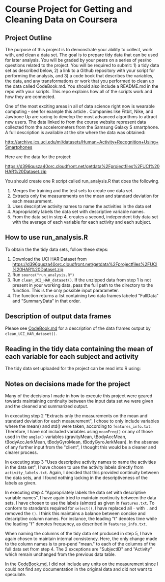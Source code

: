 # Course Project for Getting and Cleaning Data on Coursera

## Project Outline

The purpose of this project is to demonstrate your ability to collect, work with, and clean a data set. The goal is to prepare tidy data that can be used for later analysis. You will be graded by your peers on a series of yes/no questions related to the project. You will be required to submit: 1) a tidy data set as described below, 2) a link to a Github repository with your script for performing the analysis, and 3) a code book that describes the variables, the data, and any transformations or work that you performed to clean up the data called CodeBook.md. You should also include a README.md in the repo with your scripts. This repo explains how all of the scripts work and how they are connected.  

One of the most exciting areas in all of data science right now is wearable computing - see for example this article . Companies like Fitbit, Nike, and Jawbone Up are racing to develop the most advanced algorithms to attract new users. The data linked to from the course website represent data collected from the accelerometers from the Samsung Galaxy S smartphone. A full description is available at the site where the data was obtained: 

http://archive.ics.uci.edu/ml/datasets/Human+Activity+Recognition+Using+Smartphones 

Here are the data for the project: 

https://d396qusza40orc.cloudfront.net/getdata%2Fprojectfiles%2FUCI%20HAR%20Dataset.zip 

You should create one R script called run_analysis.R that does the following. 

1.  Merges the training and the test sets to create one data set.
2.  Extracts only the measurements on the mean and standard deviation for each measurement. 
3.  Uses descriptive activity names to name the activities in the data set
4.  Appropriately labels the data set with descriptive variable names. 
5.  From the data set in step 4, creates a second, independent tidy data set with the average of each variable for each activity and each subject.

## How to use run_analysis.R

To obtain the the tidy data sets, follow these steps:

1. Download the UCI HAR Dataset from https://d396qusza40orc.cloudfront.net/getdata%2Fprojectfiles%2FUCI%20HAR%20Dataset.zip
2. Run `source("run_analysis.R")`
3. Run `clean_UCI_HAR_dataset()`. If the unzipped data from step 1 is not present in your working data, pass the full path to the directory to the function. This is the only possible input pararameter.
4. The function returns a list containing two data frames labeled "FullData" and "SummaryData" in that order.

## Description of output data frames

Please see [CodeBook.md](CodeBook.md) for a description of the data frames output by `clean_UCI_HAR_dataset()`.

## Reading in the tidy data containing the mean of each variable for each subject and activity

The tidy data set uploaded for the project can be read into R using:


## Notes on decisions made for the project

Many of the decisions I made in how to execute this project were geared towards maintaining continuity between the input data set we were given and the cleaned and summarized output.

In executing step 2 "Extracts only the measurements on the mean and standard deviation for each measurement", I chose to only include variables where the mean() and std() were taken, according to `features_info.txt`. Therefore, I have not included variables using `meanFreq()` or any of those used in the `angle()` variables (gravityMean, tBodyAccMean, tBodyAccJerkMean, tBodyGyroMean, tBodyGyroJerkMean). In the absense of any further input from the "client", I thought this would be a cleaner and clearer process.

In executing step 3 "Uses descriptive activity names to name the activities in the data set", I have chosen to use the activity labels directly from `activity_labels.txt`. Again, I decided that this provided continuity between the data sets, and I found nothing lacking in the descriptiveness of the labels as given.

In executing step 4 "Appropriately labels the data set with descriptive variable names", I have again tried to maintain continuity between the data sets. I have chosen to use the labels (almost) as given in `features.txt`. To conform to standards required for `select()`, I have replaced all `-` with `.` and removed the `()`. I think this maintains a balance between concise and descriptive column names. For instance, the leading "t" denotes time while the leading "f" denotes frequency, as described in `features_info.txt`. 

When naming the columns of the tidy data set produced in step 5, I have again chosen to maintain internal consistency. Here, the only change made to the column names is to pre-pend "mean." to each of the columns of the full data set from step 4. The 2 exceptions are "SubjectID" and "Activity" which remain unchanged from the previous data table.

In the [CodeBook.md](CodeBook.md), I did not include any units on the measurement since I could not find any documentation in the original data and did not want to speculate.


